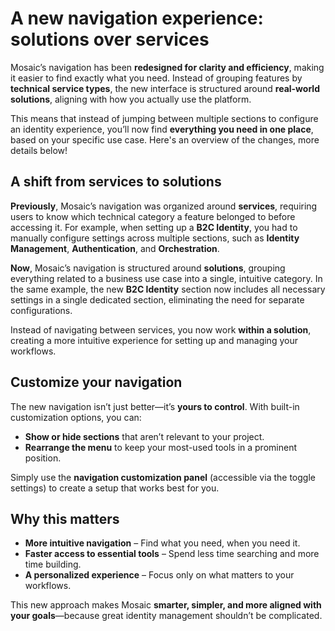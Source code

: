 
# A new navigation experience: solutions over services

Mosaic’s navigation has been **redesigned for clarity and efficiency**, making it easier to find exactly what you need. Instead of grouping features by **technical service types**, the new interface is structured around **real-world solutions**, aligning with how you actually use the platform.

This means that instead of jumping between multiple sections to configure an identity experience, you’ll now find **everything you need in one place**, based on your specific use case. Here's an overview of the changes, more details below!



## A shift from services to solutions

**Previously**, Mosaic’s navigation was organized around **services**, requiring users to know which technical category a feature belonged to before accessing it. For example, when setting up a **B2C Identity**, you had to manually configure settings across multiple sections, such as **Identity Management**, **Authentication**, and **Orchestration**.

**Now**, Mosaic’s navigation is structured around **solutions**, grouping everything related to a business use case into a single, intuitive category. In the same example, the new **B2C Identity** section now includes all necessary settings in a single dedicated section, eliminating the need for separate configurations.

Instead of navigating between services, you now work **within a solution**, creating a more intuitive experience for setting up and managing your workflows.



## Customize your navigation

The new navigation isn’t just better—it’s **yours to control**. With built-in customization options, you can:

- **Show or hide sections** that aren’t relevant to your project.
- **Rearrange the menu** to keep your most-used tools in a prominent position.

Simply use the **navigation customization panel** (accessible via the toggle settings) to create a setup that works best for you.



## Why this matters

- **More intuitive navigation** – Find what you need, when you need it.
- **Faster access to essential tools** – Spend less time searching and more time building.
- **A personalized experience** – Focus only on what matters to your workflows.

This new approach makes Mosaic **smarter, simpler, and more aligned with your goals**—because great identity management shouldn’t be complicated.
